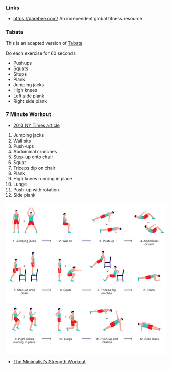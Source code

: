 ### Links

- https://darebee.com/ An independent global fitness resource

### Tabata

This is an adapted version of [Tabata](https://en.wikipedia.org/wiki/High-intensity_interval_training#Tabata_regimen)

Do each exercise for 60 seconds

- Pushups
- Squats
- Situps
- Plank
- Jumping jacks
- High knees
- Left side plank
- Right side plank

### 7 Minute Workout

- [2013 NY Times article](https://well.blogs.nytimes.com/2013/05/09/the-scientific-7-minute-workout/)

1. Jumping jacks
2. Wall sits
3. Push-ups
4. Abdominal crunches
5. Step-up onto chair
6. Squat
7. Triceps dip on chair
8. Plank
9. High knees running in place
10. Lunge
11. Push-up with rotation
12. Side plank

![7 minute workout](./7-minute-workout.jpg)

- [The Minimalist’s Strength Workout](https://getpocket.com/explore/item/the-minimalist-s-strength-workout)
